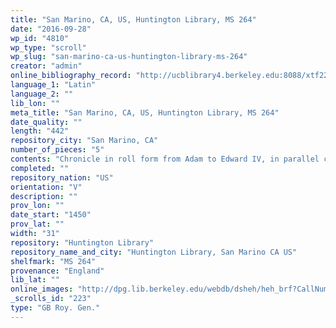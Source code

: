 ```yaml
---
title: "San Marino, CA, US, Huntington Library, MS 264"
date: "2016-09-28"
wp_id: "4810"
wp_type: "scroll"
wp_slug: "san-marino-ca-us-huntington-library-ms-264"
creator: "admin"
online_bibliography_record: "http://ucblibrary4.berkeley.edu:8088/xtf22/search?smode=basic;text=roll;rmode=digscript;docsPerPage=1;startDoc=112;fullview=yes"
language_1: "Latin"
language_2: ""
lib_lon: ""
meta_title: "San Marino, CA, US, Huntington Library, MS 264"
date_quality: ""
length: "442"
repository_city: "San Marino, CA"
number_of_pieces: "5"
contents: "Chronicle in roll form from Adam to Edward IV, in parallel columns connecting the history of the kings of Britain to Roman and biblical history through the Arthurian legends."
completed: ""
repository_nation: "US"
orientation: "V"
description: ""
prov_lon: ""
date_start: "1450"
prov_lat: ""
width: "31"
repository: "Huntington Library"
repository_name_and_city: "Huntington Library, San Marino CA US"
shelfmark: "MS 264"
provenance: "England"
lib_lat: ""
online_images: "http://dpg.lib.berkeley.edu/webdb/dsheh/heh_brf?CallNumber=HM+264"
_scrolls_id: "223"
type: "GB Roy. Gen."
---
```



